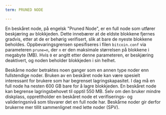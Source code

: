 ```yaml
---
term: PRUNED NODE

---
```

En beskåret node, på engelsk "Pruned Node", er en full node som utfører beskjæring av blokkjeden. Dette innebærer at de eldste blokkene fjernes gradvis, etter at de er behørig verifisert, slik at bare de nyeste blokkene beholdes. Oppbevaringsgrensen spesifiseres i filen `bitcoin.conf` via parameteren `prune=n`, der `n` er den maksimale størrelsen på blokkene i megabyte (MB). Hvis `0` er angitt etter denne parameteren, er beskjæring deaktivert, og noden beholder blokkjeden i sin helhet.

Beskårne noder betraktes noen ganger som en annen type noder enn fullstendige noder. Bruken av en beskåret node kan være spesielt interessant for brukere som har begrenset lagringskapasitet. I dag må en full node ha nesten 600 GB bare for å lagre blokkjeden. En beskåret node kan begrense lagringsbehovet til opptil 550 MB. Selv om den bruker mindre diskplass, opprettholder en beskåret node et verifiserings- og valideringsnivå som tilsvarer det en full node har. Beskårne noder gir derfor brukerne mer tillit sammenlignet med lette noder (SPV).